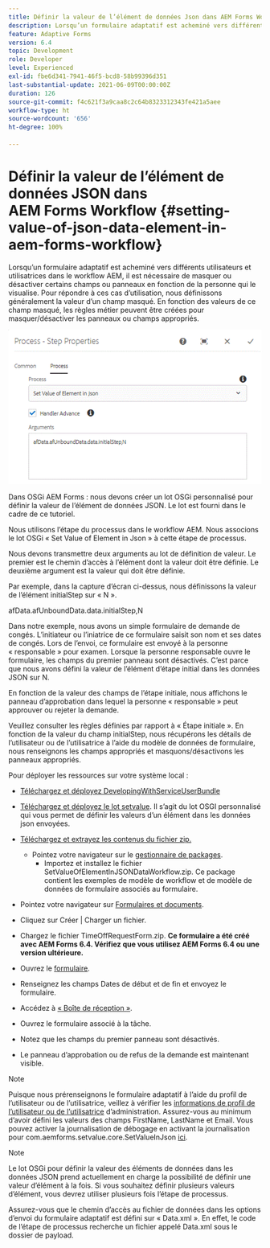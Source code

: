 ```yaml
---
title: Définir la valeur de l’élément de données Json dans AEM Forms Workflow
description: Lorsqu’un formulaire adaptatif est acheminé vers différents utilisateurs et utilisatrices dans le workflow AEM, il est nécessaire de masquer ou désactiver certains champs ou panneaux en fonction de la personne qui le visualise. Pour répondre à ces cas d’utilisation, nous définissons généralement la valeur d’un champ masqué. En fonction des valeurs de ce champ masqué, les règles métier peuvent être créées pour masquer/désactiver les panneaux ou champs appropriés.
feature: Adaptive Forms
version: 6.4
topic: Development
role: Developer
level: Experienced
exl-id: fbe6d341-7941-46f5-bcd8-58b99396d351
last-substantial-update: 2021-06-09T00:00:00Z
duration: 126
source-git-commit: f4c621f3a9caa8c2c64b8323312343fe421a5aee
workflow-type: ht
source-wordcount: '656'
ht-degree: 100%

---
```


# Définir la valeur de l’élément de données JSON dans AEM Forms Workflow {#setting-value-of-json-data-element-in-aem-forms-workflow}

Lorsqu’un formulaire adaptatif est acheminé vers différents utilisateurs et utilisatrices dans le workflow AEM, il est nécessaire de masquer ou désactiver certains champs ou panneaux en fonction de la personne qui le visualise. Pour répondre à ces cas d’utilisation, nous définissons généralement la valeur d’un champ masqué. En fonction des valeurs de ce champ masqué, les règles métier peuvent être créées pour masquer/désactiver les panneaux ou champs appropriés.

![Définition de la valeur d’un élément dans les données json.](assets/capture-3.gif)

Dans OSGi AEM Forms : nous devons créer un lot OSGi personnalisé pour définir la valeur de l’élément de données JSON. Le lot est fourni dans le cadre de ce tutoriel.

Nous utilisons l’étape du processus dans le workflow AEM. Nous associons le lot OSGi « Set Value of Element in Json » à cette étape de processus.

Nous devons transmettre deux arguments au lot de définition de valeur. Le premier est le chemin d’accès à l’élément dont la valeur doit être définie. Le deuxième argument est la valeur qui doit être définie.

Par exemple, dans la capture d’écran ci-dessus, nous définissons la valeur de l’élément initialStep sur « N ».

afData.afUnboundData.data.initialStep,N

Dans notre exemple, nous avons un simple formulaire de demande de congés. L’initiateur ou l’iniatrice de ce formulaire saisit son nom et ses dates de congés. Lors de l’envoi, ce formulaire est envoyé à la personne « responsable » pour examen. Lorsque la personne responsable ouvre le formulaire, les champs du premier panneau sont désactivés. C’est parce que nous avons défini la valeur de l’élément d’étape initial dans les données JSON sur N.

En fonction de la valeur des champs de l’étape initiale, nous affichons le panneau d’approbation dans lequel la personne « responsable » peut approuver ou rejeter la demande.

Veuillez consulter les règles définies par rapport à « Étape initiale ». En fonction de la valeur du champ initialStep, nous récupérons les détails de l’utilisateur ou de l’utilisatrice à l’aide du modèle de données de formulaire, nous renseignons les champs appropriés et masquons/désactivons les panneaux appropriés.

Pour déployer les ressources sur votre système local :

* [Téléchargez et déployez DevelopingWithServiceUserBundle](/help/forms/assets/common-osgi-bundles/DevelopingWithServiceUser.jar)

* [Téléchargez et déployez le lot setvalue](/help/forms/assets/common-osgi-bundles/SetValueApp.core-1.0-SNAPSHOT.jar). Il s’agit du lot OSGI personnalisé qui vous permet de définir les valeurs d’un élément dans les données json envoyées.

* [Téléchargez et extrayez les contenus du fichier zip.](assets/set-value-jsondata.zip)
   * Pointez votre navigateur sur le [gestionnaire de packages](http://localhost:4502/crx/packmgr/index.jsp).
      * Importez et installez le fichier SetValueOfElementInJSONDataWorkflow.zip. Ce package contient les exemples de modèle de workflow et de modèle de données de formulaire associés au formulaire.

* Pointez votre navigateur sur [Formulaires et documents](http://localhost:4502/aem/forms.html/content/dam/formsanddocuments).
* Cliquez sur Créer | Charger un fichier.
* Chargez le fichier TimeOffRequestForm.zip.
  **Ce formulaire a été créé avec AEM Forms 6.4. Vérifiez que vous utilisez AEM Forms 6.4 ou une version ultérieure.**
* Ouvrez le [formulaire](http://localhost:4502/content/dam/formsanddocuments/timeoffrequest/jcr:content?wcmmode=disabled).
* Renseignez les champs Dates de début et de fin et envoyez le formulaire.
* Accédez à [« Boîte de réception »](http://localhost:4502/aem/inbox).
* Ouvrez le formulaire associé à la tâche.
* Notez que les champs du premier panneau sont désactivés.
* Le panneau d’approbation ou de refus de la demande est maintenant visible.

>[!NOTE]
>
>Puisque nous prérenseignons le formulaire adaptatif à l’aide du profil de l’utilisateur ou de l’utilisatrice, veillez à vérifier les [informations de profil de l’utilisateur ou de l’utilisatrice](http://localhost:4502/security/users.html) d’administration. Assurez-vous au minimum d’avoir défini les valeurs des champs FirstName, LastName et Email.
>Vous pouvez activer la journalisation de débogage en activant la journalisation pour com.aemforms.setvalue.core.SetValueInJson [ici](http://localhost:4502/system/console/slinglog).

>[!NOTE]
>
>Le lot OSGi pour définir la valeur des éléments de données dans les données JSON prend actuellement en charge la possibilité de définir une valeur d’élément à la fois. Si vous souhaitez définir plusieurs valeurs d’élément, vous devrez utiliser plusieurs fois l’étape de processus.
>
>Assurez-vous que le chemin d’accès au fichier de données dans les options d’envoi du formulaire adaptatif est défini sur « Data.xml ». En effet, le code de l’étape de processus recherche un fichier appelé Data.xml sous le dossier de payload.
